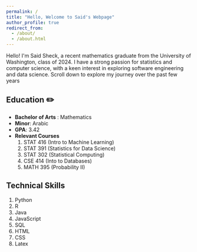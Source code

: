 ```yaml
---
permalink: /
title: "Hello, Welcome to Said's Webpage"
author_profile: true
redirect_from: 
  - /about/
  - /about.html
---
```


Hello! I'm Said Sheck, a recent mathematics graduate from the University of Washington, class of 2024. I have a strong passion for statistics and computer science, with a keen interest in exploring software engineering and data science. Scroll down to explore my journey over the past few years

## Education :pencil2:
* **Bachelor of Arts** : Mathematics 
* **Minor**: Arabic
* **GPA**: 3.42
* **Relevant Courses**
  1. STAT 416 (Intro to Machine Learning)
  2. STAT 391 (Statistics for Data Science)
  3. STAT 302 (Statistical Computing)
  4. CSE 414 (Into to Databases)
  5. MATH 395 (Probability II)

## Technical Skills
  1. Python
  2. R
  3. Java
  4. JavaScript
  5. SQL
  6. HTML
  7. CSS
  8. Latex

